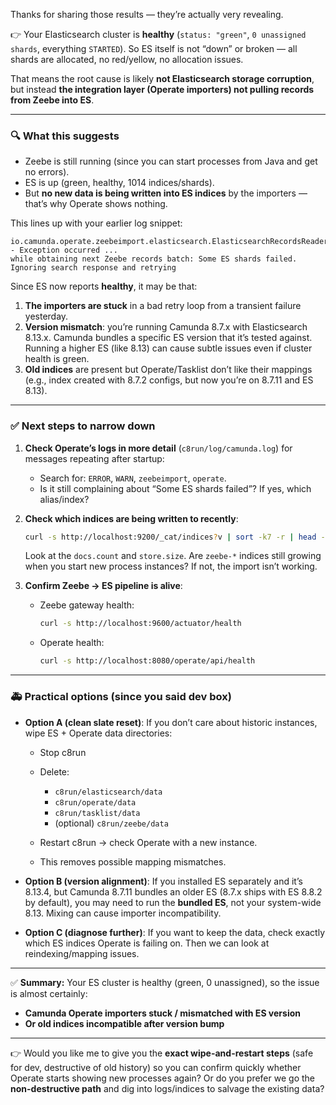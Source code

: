 Thanks for sharing those results — they’re actually very revealing.

👉 Your Elasticsearch cluster is **healthy** (`status: "green"`, `0 unassigned shards`, everything `STARTED`). So ES itself is not “down” or broken — all shards are allocated, no red/yellow, no allocation issues.

That means the root cause is likely **not Elasticsearch storage corruption**, but instead **the integration layer (Operate importers) not pulling records from Zeebe into ES**.

---

### 🔍 What this suggests

* Zeebe is still running (since you can start processes from Java and get no errors).
* ES is up (green, healthy, 1014 indices/shards).
* But **no new data is being written into ES indices** by the importers — that’s why Operate shows nothing.

This lines up with your earlier log snippet:

```
io.camunda.operate.zeebeimport.elasticsearch.ElasticsearchRecordsReader - Exception occurred ...
while obtaining next Zeebe records batch: Some ES shards failed. Ignoring search response and retrying
```

Since ES now reports **healthy**, it may be that:

1. **The importers are stuck** in a bad retry loop from a transient failure yesterday.
2. **Version mismatch**: you’re running Camunda 8.7.x with Elasticsearch 8.13.x. Camunda bundles a specific ES version that it’s tested against. Running a higher ES (like 8.13) can cause subtle issues even if cluster health is green.
3. **Old indices** are present but Operate/Tasklist don’t like their mappings (e.g., index created with 8.7.2 configs, but now you’re on 8.7.11 and ES 8.13).

---

### ✅ Next steps to narrow down

1. **Check Operate’s logs in more detail** (`c8run/log/camunda.log`) for messages repeating after startup:

   * Search for: `ERROR`, `WARN`, `zeebeimport`, `operate`.
   * Is it still complaining about “Some ES shards failed”? If yes, which alias/index?

2. **Check which indices are being written to recently**:

   ```bash
   curl -s http://localhost:9200/_cat/indices?v | sort -k7 -r | head -20
   ```

   Look at the `docs.count` and `store.size`. Are `zeebe-*` indices still growing when you start new process instances? If not, the import isn’t working.

3. **Confirm Zeebe → ES pipeline is alive**:

   * Zeebe gateway health:

     ```bash
     curl -s http://localhost:9600/actuator/health
     ```
   * Operate health:

     ```bash
     curl -s http://localhost:8080/operate/api/health
     ```

---

### 🚑 Practical options (since you said dev box)

* **Option A (clean slate reset)**: If you don’t care about historic instances, wipe ES + Operate data directories:

  * Stop c8run
  * Delete:

    * `c8run/elasticsearch/data`
    * `c8run/operate/data`
    * `c8run/tasklist/data`
    * (optional) `c8run/zeebe/data`
  * Restart c8run → check Operate with a new instance.
  * This removes possible mapping mismatches.

* **Option B (version alignment)**: If you installed ES separately and it’s 8.13.4, but Camunda 8.7.11 bundles an older ES (8.7.x ships with ES 8.8.2 by default), you may need to run the **bundled ES**, not your system-wide 8.13. Mixing can cause importer incompatibility.

* **Option C (diagnose further)**:
  If you want to keep the data, check exactly which ES indices Operate is failing on. Then we can look at reindexing/mapping issues.

---

✅ **Summary:**
Your ES cluster is healthy (green, 0 unassigned), so the issue is almost certainly:

* **Camunda Operate importers stuck / mismatched with ES version**
* **Or old indices incompatible after version bump**

---

👉 Would you like me to give you the **exact wipe-and-restart steps** (safe for dev, destructive of old history) so you can confirm quickly whether Operate starts showing new processes again? Or do you prefer we go the **non-destructive path** and dig into logs/indices to salvage the existing data?
